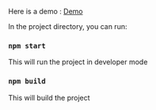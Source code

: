 Here is a demo : [Demo](https://react-test-rabbitou.vercel.app/)

In the project directory, you can run:

### `npm start`

This will run the project in developer mode

### `npm build`

This will build the project
